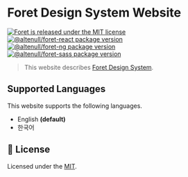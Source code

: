 # Foret Design System Website

<a href="https://github.com/altenull/foret/blob/master/LICENSE">
  <img src="https://img.shields.io/badge/license-MIT-blue.svg" alt="Foret is released under the MIT license" />
</a>
<a href="https://www.npmjs.com/package/@altenull/foret-react">
  <img src="https://img.shields.io/npm/v/@altenull/foret-react?logo=npm&logoColor=fff&label=%40altenull%2Fforet-react&color=limegreen" alt="@altenull/foret-react package version" />
</a>
<a href="https://www.npmjs.com/package/@altenull/foret-ng">
  <img src="https://img.shields.io/npm/v/@altenull/foret-ng?logo=npm&logoColor=fff&label=%40altenull%2Fforet-ng&color=limegreen" alt="@altenull/foret-ng package version" />
</a>
<a href="https://www.npmjs.com/package/@altenull/foret-sass">
  <img src="https://img.shields.io/npm/v/@altenull/foret-sass?logo=npm&logoColor=fff&label=%40altenull%2Fforet-sass&color=limegreen" alt="@altenull/foret-sass package version" />
</a>

> This website describes [Foret Design System](https://github.com/altenull/foret).

## Supported Languages

This website supports the following languages.

* English **(default)**
* 한국어


## 📝 License

Licensed under the [MIT](./LICENSE).
